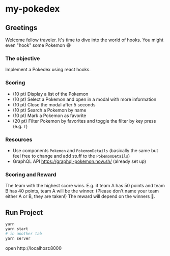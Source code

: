 # my-pokedex

## Greetings
Welcome fellow traveler. It's time to dive into the world of hooks. You might even "hook" some Pokemon 😅

### The objective
Implement a Pokedex using react hooks.

### Scoring
- (10 pt) Display a list of the Pokemon
- (10 pt) Select a Pokemon and open in a modal with more information
- (10 pt) Close the modal after 5 seconds
- (10 pt) Search a Pokemon by name
- (10 pt) Mark a Pokemon as favorite
- (20 pt) Filter Pokemon by favorites and toggle the filter by key press (e.g. `f`)

### Resources
- Use components `Pokemon` and `PokemonDetails` (basically the same but feel free to change and add stuff to the `PokemonDetails`)
- GraphQL API https://graphql-pokemon.now.sh/ (already set up)

### Scoring and Reward
The team with the highest score wins. E.g. if team A has 50 points and team B has 40 points, team A will be the winner. (Please don't name your team either A or B, they are taken!) The reward will depend on the winners 🤷.

## Run Project

```sh
yarn
yarn start
# in another tab
yarn server
```
open http://localhost:8000
